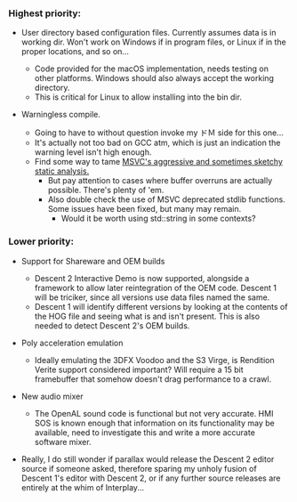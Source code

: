 ### Highest priority:
- User directory based configuration files. Currently assumes data is in working dir. Won't work on Windows if in program files, or Linux if in the proper locations, and so on...
  - Code provided for the macOS implementation, needs testing on other platforms. Windows should also always accept the working directory. 
  - This is critical for Linux to allow installing into the bin dir. 
  
- Warningless compile.
  - Going to have to without question invoke my ドＭ side for this one...
  - It's actually not too bad on GCC atm, which is just an indication the warning level isn't high enough.
  - Find some way to tame [MSVC's aggressive and sometimes sketchy static analysis.](https://i.imgur.com/nPfdQHt.png)
    - But pay attention to cases where buffer overruns are actually possible. There's plenty of 'em.
	- Also double check the use of MSVC deprecated stdlib functions. Some issues have been fixed, but many may remain.
	  - Would it be worth using std::string in some contexts?
  
### Lower priority:
- Support for Shareware and OEM builds
  - Descent 2 Interactive Demo is now supported, alongside a framework to allow later reintegration of the OEM code. Descent 1 will be triciker, since all versions use data files named the same.
  - Descent 1 will identify different versions by looking at the contents of the HOG file and seeing what is and isn't present. This is also needed to detect Descent 2's OEM builds. 
  
- Poly acceleration emulation
  - Ideally emulating the 3DFX Voodoo and the S3 Virge, is Rendition Verite support considered important? Will require a 15 bit framebuffer that somehow doesn't drag performance to a crawl.
  
- New audio mixer
  - The OpenAL sound code is functional but not very accurate. HMI SOS is known enough that information on its functionality may be available, need to investigate this and write a more accurate software mixer.

- Really, I do still wonder if parallax would release the Descent 2 editor source if someone asked, therefore sparing my unholy fusion of Descent 1's editor with Descent 2, or if any further source releases are entirely at the whim of Interplay...
